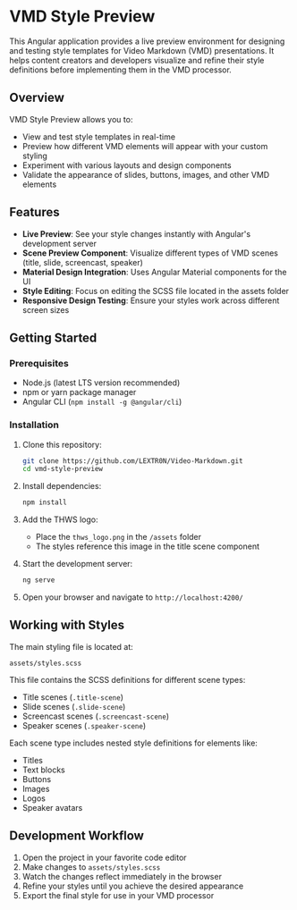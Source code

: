 # VMD Style Preview

This Angular application provides a live preview environment for designing and testing style templates for Video Markdown (VMD) presentations. It helps content creators and developers visualize and refine their style definitions before implementing them in the VMD processor.

## Overview

VMD Style Preview allows you to:

- View and test style templates in real-time
- Preview how different VMD elements will appear with your custom styling
- Experiment with various layouts and design components
- Validate the appearance of slides, buttons, images, and other VMD elements

## Features

- **Live Preview**: See your style changes instantly with Angular's development server
- **Scene Preview Component**: Visualize different types of VMD scenes (title, slide, screencast, speaker)
- **Material Design Integration**: Uses Angular Material components for the UI
- **Style Editing**: Focus on editing the SCSS file located in the assets folder
- **Responsive Design Testing**: Ensure your styles work across different screen sizes

## Getting Started

### Prerequisites

- Node.js (latest LTS version recommended)
- npm or yarn package manager
- Angular CLI (`npm install -g @angular/cli`)

### Installation

1. Clone this repository:
   ```bash
   git clone https://github.com/LEXTR0N/Video-Markdown.git
   cd vmd-style-preview
   ```

2. Install dependencies:
   ```bash
   npm install
   ```

3. Add the THWS logo:
   - Place the `thws_logo.png` in the `/assets` folder
   - The styles reference this image in the title scene component

4. Start the development server:
   ```bash
   ng serve
   ```

5. Open your browser and navigate to `http://localhost:4200/`

## Working with Styles

The main styling file is located at:
```
assets/styles.scss
```

This file contains the SCSS definitions for different scene types:
- Title scenes (`.title-scene`)
- Slide scenes (`.slide-scene`) 
- Screencast scenes (`.screencast-scene`)
- Speaker scenes (`.speaker-scene`)

Each scene type includes nested style definitions for elements like:
- Titles
- Text blocks
- Buttons
- Images
- Logos
- Speaker avatars

## Development Workflow

1. Open the project in your favorite code editor
2. Make changes to `assets/styles.scss`
3. Watch the changes reflect immediately in the browser
4. Refine your styles until you achieve the desired appearance
5. Export the final style for use in your VMD processor
